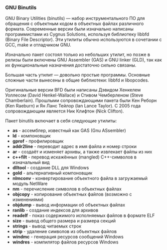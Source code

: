 ### GNU Binutils

GNU Binary Utilities (binutils) — набор инструментального ПО для обращения с объектным кодом в объектных файлах различного формата. Современные версии были изначально написаны программистами из Cygnus Solutions, используя библиотеку libbfd (Binary File Descriptor). Эти утилиты обычно используются в сочетании с GCC, make и отладчиком GNU.

Изначально пакет состоял только из небольших утилит, но позже в релизы были включены GNU Assembler (GAS) и GNU linker (GLD), так как их функциональные назначения достаточно сильно связаны.

Большая часть утилит — довольно простые программы. Основные сложные части вынесены в общие библиотеки: libbfd и libopcodes.

Оригинальные версии BFD были написаны Дэвидом Хенкелем Уоллесом (David Henkel-Wallace) и Стивом Чемберленом (Steve Chamberlain). Прошлыми сопровождающими пакета были Кен Реборн (Ken Raeburn) и Ян Ланс Тейлор (Ian Lance Taylor). С 2005 года сопровождающим является Ник Клифтон (Nick Clifton).

Пакет binutils включает в себя следующие утилиты:

* **as** - ассемблер, известный как GAS (Gnu ASsembler)
* **ld** - компоновщик
* **gprof** - профилировщик
* **addr2line** - переводит адрес в имя файла и номер строки
* **ar** - создаёт и изменяет архивы, а также извлекает файлы из них
* **c++filt** - перевод искажённых (mangled) C++-символов в изначальный вид
* **dlltool** - создание DLL для Windows
* **gold** - альтернативный компоновщик
* **nlmconv** - конвертирование объектного файла в загружаемый модуль NetWare
* **nm** - перечисление символов в объектных файлах
* **objcopy** - копирование объектных файлов (возможно с изменениями)
* **objdump** - вывод информации об объектных файлах
* **ranlib** - создание индексов для архивов
* **readelf** - показ содержимого исполняемых файлов в формате ELF
* **size** - вывод общего размера и размера секций
* **strings** - вывод читаемых строк
* **strip** - удаление символов из объектных файлов
* **windmc** - генерация ресурсов сообщений Windows
* **windres** - компилятор файлов ресурсов Windows

